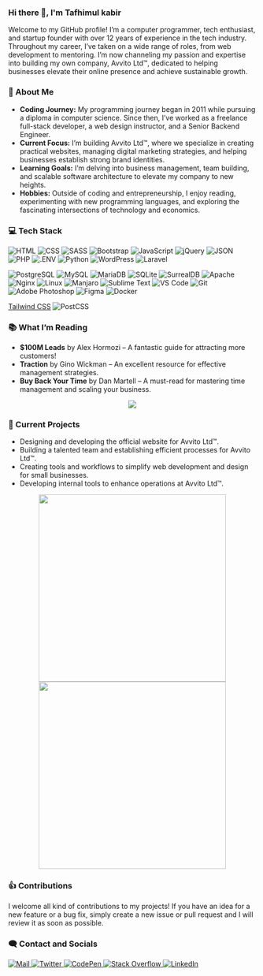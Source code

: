  ### Hi there 👋, I'm Tafhimul kabir

Welcome to my GitHub profile! I’m a computer programmer, tech enthusiast, and startup founder with over 12 years of experience in the tech industry. Throughout my career, I’ve taken on a wide range of roles, from web development to mentoring. I’m now channeling my passion and expertise into building my own company, Avvito Ltd™, dedicated to helping businesses elevate their online presence and achieve sustainable growth.

### 🌟 About Me

- **Coding Journey:** My programming journey began in 2011 while pursuing a diploma in computer science. Since then, I’ve worked as a freelance full-stack developer, a web design instructor, and a Senior Backend Engineer. 
- **Current Focus:** I’m building Avvito Ltd™, where we specialize in creating practical websites, managing digital marketing strategies, and helping businesses establish strong brand identities.  
- **Learning Goals:** I’m delving into business management, team building, and scalable software architecture to elevate my company to new heights.  
- **Hobbies:** Outside of coding and entrepreneurship, I enjoy reading, experimenting with new programming languages, and exploring the fascinating intersections of technology and economics.  

### :computer: Tech Stack

![HTML](https://img.shields.io/badge/HTML5-E34F26?style=flat-square&logo=html5&logoColor=white) ![CSS](https://img.shields.io/badge/-css3-1572B6?&style=flat-square&logo=css3&logoColor=white) ![SASS](https://img.shields.io/badge/Sass-CC6699?style=flat-square&logo=sass&logoColor=white) ![Bootstrap](https://img.shields.io/badge/Bootstrap-7952B3?style=flat-square&logo=bootstrap&logoColor=white) ![JavaScript](https://img.shields.io/badge/-javascript-F7DF1E?&style=flat-square&logo=javascript&logoColor=black) ![jQuery](https://img.shields.io/badge/jQuery-0769AD?style=flat-square&logo=jquery&logoColor=white) ![JSON](https://img.shields.io/badge/JSON-000000?style=flat-square&logo=json&logoColor=white) ![PHP](https://img.shields.io/badge/PHP-777BB4?style=flat-square&logo=php&logoColor=white) ![.ENV](https://img.shields.io/badge/.ENV-ECD53F?style=flat-square&logo=.env&logoColor=black) ![Python](https://img.shields.io/badge/Python-3776AB?style=flat-square&logo=python&logoColor=white) ![WordPress](https://img.shields.io/badge/WordPress-21759B?style=flat-square&logo=wordpress&logoColor=white) ![Laravel](https://img.shields.io/badge/Laravel-FF2D20?style=flat-square&logo=laravel&logoColor=white) 

![PostgreSQL](https://img.shields.io/badge/PostgreSQL-4169E1?style=flat-square&logo=postgresql&logoColor=white) ![MySQL](https://img.shields.io/badge/MySQL-4479A1?style=flat-square&logo=mysql&logoColor=white) ![MariaDB](https://img.shields.io/badge/MariaDB-003545?style=flat-square&logo=mariadb&logoColor=white) ![SQLite](https://img.shields.io/badge/SQLite-003B57?style=flat-square&logo=sqlite&logoColor=white) ![SurrealDB](https://img.shields.io/badge/SurrealDB-FF00A0?style=flat-square&logo=surrealdb&logoColor=white) ![Apache](https://img.shields.io/badge/Apache-D22128?style=flat-square&logo=apache&logoColor=white) ![Nginx](https://img.shields.io/badge/Nginx-009639?style=flat-square&logo=nginx&logoColor=white) ![Linux](https://img.shields.io/badge/Linux-FCC624?style=flat-square&logo=linux&logoColor=black) ![Manjaro](https://img.shields.io/badge/Manjaro-35BF5C?style=flat-square&logo=manjaro&logoColor=white) ![Sublime Text](https://img.shields.io/badge/Sublime%20Text-FF9800?style=flat-square&logo=sublimetext&logoColor=white) ![VS Code](https://img.shields.io/badge/-VSCode-007ACC?&style=flat-square&logo=visual-studio-code&logoColor=white) ![Git](https://img.shields.io/badge/-Git-F05032?&style=flat-square&logo=git&logoColor=white) ![Adobe Photoshop](https://img.shields.io/badge/Adobe%20Photoshop-31A8FF?style=flat-square&logo=adobephotoshop&logoColor=white) ![Figma](https://img.shields.io/badge/Figma-F24E1E?style=flat-square&logo=figma&logoColor=white) ![Docker](https://img.shields.io/badge/Docker-2496ED?style=flat-square&logo=docker&logoColor=white)

[Tailwind CSS](https://img.shields.io/badge/Tailwind%20CSS-06B6D4?style=flat-square&logo=tailwindcss&logoColor=white) ![PostCSS](https://img.shields.io/badge/PostCSS-DD3A0A?style=flat-square&logo=postcss&logoColor=white)

### 📚 What I’m Reading

- **$100M Leads** by Alex Hormozi – A fantastic guide for attracting more customers!  
- **Traction** by Gino Wickman – An excellent resource for effective management strategies.  
- **Buy Back Your Time** by Dan Martell – A must-read for mastering time management and scaling your business.  


<div align="center">
  <img src="http://github-readme-streak-stats.herokuapp.com?user=tafhimulkabir&theme=blood&hide_border=true&date_format=M%20j%5B%2C%20Y%5D">
</div>

### 🔨 Current Projects  

- Designing and developing the official website for Avvito Ltd™.  
- Building a talented team and establishing efficient processes for Avvito Ltd™.  
- Creating tools and workflows to simplify web development and design for small businesses.  
- Developing internal tools to enhance operations at Avvito Ltd™.  


<div align="center">
  <img src="https://github-readme-stats.vercel.app/api?username=tafhimulkabir&theme=swift&show_icons=true" width="380">
  <img src="https://github-readme-stats.vercel.app/api/top-langs/?username=tafhimulkabir&layout=compact" width="380"> 
</div>

### :thumbsup: Contributions

I welcome all kind of contributions to my projects! If you have an idea for a new feature or a bug fix, simply create a new issue or pull request and I will review it as soon as possible.

### :left_speech_bubble: Contact and Socials

<a href="mailto:tafhimulkabi@protonmail.com">
 <img src="https://img.shields.io/badge/Mail-8B89CC?style=flat-square&logo=protonmail&logoColor=white" alt="Mail">
</a>

<a href="https://twitter.com/TafhimulKabir">
 <img src="https://img.shields.io/badge/Twitter-1DA1F2?style=flat-square&logo=twitter&logoColor=white" alt="Twitter">
</a>

<a href="https://codepen.io/tafhimulkabir">
 <img src="https://img.shields.io/badge/CodePen-000000?style=flat-square&logo=codepen&logoColor=white" alt="CodePen">
</a>

<a href="https://stackoverflow.com/users/6769883/tafhimul-kabir">
 <img src="https://img.shields.io/badge/Stack%20Overflow-F58025?style=flat-square&logo=stackoverflow&logoColor=white" alt="Stack Overflow">
</a>

<a href="https://www.linkedin.com/in/tafhimul-kabir-793554227/">
 <img src="https://img.shields.io/badge/Linked In-0A66C2?style=flat-square&logo=linkedIn&logoColor=white" alt="LinkedIn">
</a>

<!--
 ![visitors](https://visitor-badge.laobi.icu/badge?page_id=tafhimulkabir.tafhimulkabir)
 ![LinkedIn](https://img.shields.io/badge/LinkedIn-0A66C2?style=for-the-badge&logo=linkedIn&logoColor=white)
-->
